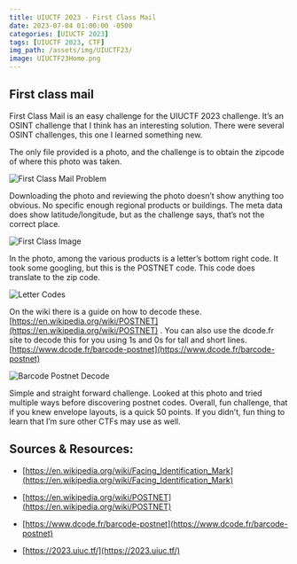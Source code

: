 ```yaml
---
title: UIUCTF 2023 - First Class Mail
date: 2023-07-04 01:00:00 -0500
categories: [UIUCTF 2023]
tags: [UIUCTF 2023, CTF]
img_path: /assets/img/UIUCTF23/
image: UIUCTF23Home.png
---
```


## First class mail

First Class Mail is an easy challenge for the UIUCTF 2023 challenge. It’s an OSINT challenge that I think has an interesting solution. There were several OSINT challenges, this one I learned something new.

The only file provided is a photo, and the challenge is to obtain the zipcode of where this photo was taken.

![First Class Mail Problem](PostnetDecodeProblem.png)

Downloading the photo and reviewing the photo doesn’t show anything too obvious. No specific enough regional products or buildings. The meta data does show latitude/longitude, but as the challenge says, that’s not the correct place.

![First Class Image](PostnetDecodeImage.png)

In the photo, among the various products is a letter’s bottom right code. It took some googling, but this is the POSTNET code. This code does translate to the zip code.

![Letter Codes](USPSFIMLocation.png)

On the wiki there is a guide on how to decode these. [https://en.wikipedia.org/wiki/POSTNET](https://en.wikipedia.org/wiki/POSTNET) . You can also use the dcode.fr site to decode this for you using 1s and 0s for tall and short lines. [https://www.dcode.fr/barcode-postnet](https://www.dcode.fr/barcode-postnet)

![Barcode Postnet Decode](PostnetDecode.png)

Simple and straight forward challenge. Looked at this photo and tried multiple ways before discovering postnet codes. Overall, fun challenge, that if you knew envelope layouts, is a quick 50 points. If you didn’t, fun thing to learn that I’m sure other CTFs may use as well.

## Sources & Resources:

- [https://en.wikipedia.org/wiki/Facing_Identification_Mark](https://en.wikipedia.org/wiki/Facing_Identification_Mark)

- [https://en.wikipedia.org/wiki/POSTNET](https://en.wikipedia.org/wiki/POSTNET)

- [https://www.dcode.fr/barcode-postnet](https://www.dcode.fr/barcode-postnet)

- [https://2023.uiuc.tf/](https://2023.uiuc.tf/)